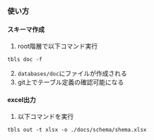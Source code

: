 ### 使い方
#### スキーマ作成
1.  root階層で以下コマンド実行
```
tbls doc -f
```
2. `databases/doc`にファイルが作成される
3.  git上でテーブル定義の確認可能になる

#### excel出力
1.  以下コマンドを実行
```
tbls out -t xlsx -o ./docs/schema/shema.xlsx
```

